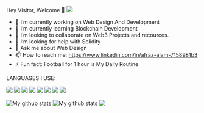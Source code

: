  Hey Visitor, Welcome 👋
![](https://visitor-badge.laobi.icu/badge?page_id=afrazalamjrafrazalamjr)




- 🔭 I’m currently working on Web Design And Development 
- 🌱 I’m currently learning Blockchain Development
- 👯 I’m looking to collaborate on Web3 Projects and recources.
- 🤔 I’m looking for help with Solidity
- 💬 Ask me about Web Design
- 📫 How to reach me: https://www.linkedin.com/in/afraz-alam-7158981b3
- ⚡ Fun fact: Football for 1 hour is My Daily Routine



LANGUAGES I USE:
<p>
 <img src="(https://img.shields.io/badge/Solidity-e6e6e6?style=for-the-badge&logo=solidity&logoColor=black"/>
  <img src="https://img.shields.io/badge/Python-3776AB?style=for-the-badge&logo=python&logoColor=white" />
  <img src="https://img.shields.io/badge/HTML5-E34F26?style=for-the-badge&logo=html5&logoColor=white" />
  <img src="https://img.shields.io/badge/CSS3-1572B6?style=for-the-badge&logo=css3&logoColor=white" />
  <img src="https://img.shields.io/badge/JavaScript-323330?style=for-the-badge&logo=javascript&logoColor=F7DF1E" />
  <img src="https://img.shields.io/badge/C-00599C?style=for-the-badge&logo=c&logoColor=white" />
  <img src="https://img.shields.io/badge/C%2B%2B-00599C?style=for-the-badge&logo=c%2B%2B&logoColor=white" />
  
  <img src="https://img.shields.io/badge/Java-ED8B00?style=for-the-badge&logo=java&logoColor=white" />


</p>



<img align="center" src="https://github-readme-streak-stats.herokuapp.com?user=afrazalamjr&theme=vue-dark&hide_border=true&date_format=M%20j%5B%2C%20Y%5D" alt="My github stats" />

<img align="center" src="https://github-readme-stats.vercel.app/api?username=afrazalamjr&show_icons=true&include_all_commits=true&theme=cobalt&hide_border=true" alt="My github stats" /> 

<img align="center" src="https://github-readme-stats.vercel.app/api/top-langs/?username=afrazalamjr&layout=compact&theme=cobalt&hide_border=true" />


